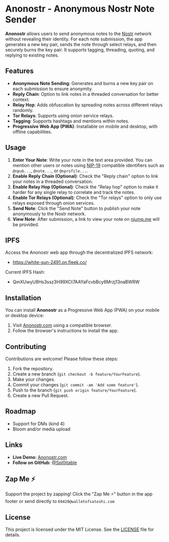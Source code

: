 # Anonostr - Anonymous Nostr Note Sender

**Anonostr** allows users to send anonymous notes to the [Nostr](https://nostr.com/) network without revealing their identity. For each note submission, the app generates a new key pair, sends the note through select relays, and then securely burns the key pair. It supports tagging, threading, quoting, and replying to existing notes.

## Features
- **Anonymous Note Sending**: Generates and burns a new key pair on each submission to ensure anonymity.
- **Reply Chain**: Option to link notes in a threaded conversation for better context.
- **Relay Hop**: Adds obfuscation by spreading notes across different relays randomly.
- **Tor Relays**: Supports using onion service relays.
- **Tagging**: Supports hashtags and mentions within notes.
- **Progressive Web App (PWA)**: Installable on mobile and desktop, with offline capabilities.

## Usage
1. **Enter Your Note**: Write your note in the text area provided. You can mention other users or notes using [NIP-19](https://github.com/nostr-protocol/nips/blob/master/19.md) compatible identifiers such as `@npub...`, `@note...`, or `@nprofile...`.
2. **Enable Reply Chain (Optional)**: Check the "Reply chain" option to link your notes in a threaded conversation.
3. **Enable Relay Hop (Optional)**: Check the "Relay hop" option to make it harder for any single relay to correlate and track the notes.
4. **Enable Tor Relays (Optional)**: Check the "Tor relays" option to only use relays exposed through onion services.
5. **Send Note**: Click the "Send Note" button to publish your note anonymously to the Nostr network.
6. **View Note**: After submission, a link to view your note on [njump.me](https://njump.me/) will be provided.

## IPFS
Access the Anonostr web app through the decentralized IPFS network:

- https://white-sun-2491.on.fleek.co/ 

Current IPFS Hash:

- QmXUwyU8Hs3ssz3H99XCt7AAYaFcvbBcy6Mrzj13naBWRW

## Installation
You can install **Anonostr** as a Progressive Web App (PWA) on your mobile or desktop device:

1. Visit [Anonostr.com](https://anonostr.com/) using a compatible browser.
2. Follow the browser's instructions to install the app.

## Contributing
Contributions are welcome! Please follow these steps:

1. Fork the repository.
2. Create a new branch (`git checkout -b feature/YourFeature`).
3. Make your changes.
4. Commit your changes (`git commit -am 'Add some feature'`).
5. Push to the branch (`git push origin feature/YourFeature`).
6. Create a new Pull Request.

## Roadmap
- Support for DMs (kind 4)
- Bloom and/or media upload

## Links
- **Live Demo**: [Anonostr.com](https://anonostr.com/)
- **Follow on GitHub**: [@Spl0itable](https://github.com/Spl0itable)

## Zap Me ⚡️
Support the project by zapping! Click the "Zap Me ⚡️" button in the app footer or send directly to `69420@walletofsatoshi.com`

## License
This project is licensed under the MIT License. See the [LICENSE](LICENSE) file for details.
